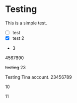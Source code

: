 # Testing

This is a simple test.

- [ ] test
- [x] test 2
- 3

4567890

~~testing~~ 23

Testing Tina account. 23456789

10

11